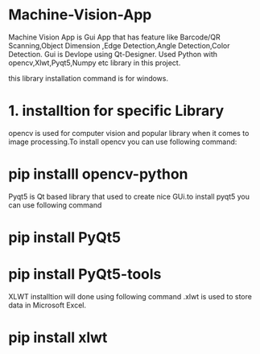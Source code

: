 # Machine-Vision-App
Machine Vision App is Gui App that has feature like Barcode/QR Scanning,Object Dimension ,Edge Detection,Angle Detection,Color Detection. Gui is Devlope using Qt-Designer.
Used Python with opencv,Xlwt,Pyqt5,Numpy etc library in this project.

this library installation command is for windows.

# 1. installtion for specific Library

opencv is used for computer vision and popular library when it comes to image processing.To install opencv you can use following command:

# pip installl opencv-python

Pyqt5 is Qt based library that used to create nice GUi.to install pyqt5 you can use following command

# pip install PyQt5
# pip install PyQt5-tools

XLWT installtion will done using following command .xlwt is used to store data in Microsoft Excel.

# pip install xlwt
